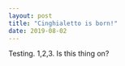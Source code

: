 ```yaml
---
layout: post
title: "Cinghialetto is born!"
date: 2019-08-02
---
```


Testing. 1,2,3. Is this thing on?
